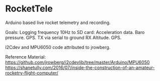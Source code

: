 # RocketTele
Arduino based live rocket telemetry and recording.

Goals:
Logging frequency 10Hz to SD card:
	Acceleration data.
	Baro pressure.
	GPS.
TX via serial to ground RX 
	Altitude.
	GPS.

I2Cdev and MPU6050 code attributed to jrowberg.

Reference Material:
https://github.com/jrowberg/i2cdevlib/tree/master/Arduino/MPU6050
https://shanetully.com/2016/07/inside-the-construction-of-an-amateur-rocketry-flight-computer/
